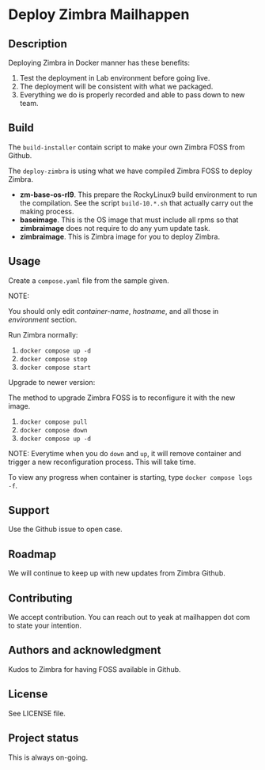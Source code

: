 # Deploy Zimbra Mailhappen

## Description
Deploying Zimbra in Docker manner has these benefits:
1. Test the deployment in Lab environment before going live.
2. The deployment will be consistent with what we packaged.
3. Everything we do is properly recorded and able to pass down to new team.

## Build

The `build-installer` contain script to make your own Zimbra FOSS from Github.

The `deploy-zimbra` is using what we have compiled Zimbra FOSS to deploy Zimbra.

- **zm-base-os-rl9**. This prepare the RockyLinux9 build environment to run the compilation. See the script `build-10.*.sh` that actually carry out the making process.
- **baseimage**. This is the OS image that must include all rpms so that **zimbraimage** does not require to do any yum update task.
- **zimbraimage**. This is Zimbra image for you to deploy Zimbra.

## Usage
Create a `compose.yaml` file from the sample given.

NOTE:

You should only edit *container-name*, *hostname*, and all those in *environment* section.

Run Zimbra normally:

1. `docker compose up -d`
2. `docker compose stop`
3. `docker compose start`

Upgrade to newer version:

The method to upgrade Zimbra FOSS is to reconfigure it with the new image.

1. `docker compose pull`
2. `docker compose down`
3. `docker compose up -d`

NOTE:
Everytime when you do `down` and `up`, it will remove container and trigger a new reconfiguration process. This will take time.

To view any progress when container is starting, type `docker compose logs -f`.

## Support
Use the Github issue to open case.

## Roadmap
We will continue to keep up with new updates from Zimbra Github.

## Contributing
We accept contribution. You can reach out to yeak at mailhappen dot com to state your intention.

## Authors and acknowledgment
Kudos to Zimbra for having FOSS available in Github.

## License
See LICENSE file.

## Project status
This is always on-going.
